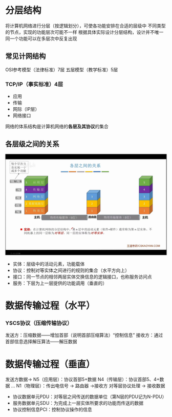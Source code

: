 


# 分层结构
将计算机网络进行分层（按逻辑划分），可使各功能安排在合适的层级中
不同类型的节点，实现的功能层次可能不一样
根据具体实际设计分层结构，设计并不唯一
同一个功能可以在多层次中反复出现

## 常见计网结构
OSI参考模型（法律标准）7层
五层模型（教学标准）5层
### TCP/IP（事实标准）4层
- 应用
- 传输
- 网际（IP层）
- 网络接口

网络的体系结构是计算机网络的**各层及其协议**的集合

## 各层级之间的关系

![输入图片说明](/imgs/2025-07-18/glmC8gHlK1gJ3i4V.jpeg)

- 实体：层级中的活动元素，功能载体
- 协议：控制对等实体之间进行的规则的集合（水平方向上）
- 接口：同一节点的相邻两层实体交换信息的逻辑接口，也称服务访问点
- 服务：下层为上一层提供的功能调用（垂直的）

# 数据传输过程（水平）
### YSCS协议（压缩传输协议）
发送方：压缩数据——增加首部（说明首部压缩算法）“控制信息”
接收方：通过首部信息选择解压算法——解压数据

# 数据传输过程（垂直）
发送方数据→
N5（应用层）：协议首部5+数据
N4（传输层）：协议首部5、4+数据
...
N1（物理层）：传出电信号
→
路由器
→接收方
对等层协议处理
→
接收数据

- 协议数据单元PDU：对等层之间传送的数据单位（第N层的PDU记为N-PDU）
- 服务数据单元SDU：为完成上一层实体所要求的功能而传送的数据
- 协议控制信息PCI：控制协议操作的信息


<!--stackedit_data:
eyJoaXN0b3J5IjpbLTE1MjE0MDA1MzMsMTE0OTEzNjA2Ml19
-->
